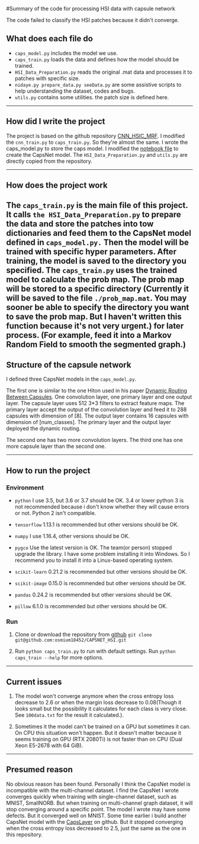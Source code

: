 #Summary of the code for processing HSI data with capsule network

The code failed to classify the HSI patches because it didn't converge.

## What does each file do

- `caps_model.py` includes the model we use.
- `caps_train.py` loads the data and defines how the model should be trained.
- `HSI_Data_Preparation.py` reads the original .mat data and processes it to patches with specific size. 
- `nidaye.py prepare_data.py seeData.py` are some assistive scripts to help understanding the dataset, codes and bugs.
- `utils.py` contains some utilities. the patch size is defined here.

---

## How did I write the project

The project is based on the github repository [CNN_HSIC_MRF](https://github.com/xiangyongcao/CNN_HSIC_MRF). I modified 
the `cnn_train.py` to `caps_train.py`. So they're almost the same. I wrote the caps_model.py to store the caps model. I
modified the [notebook file](https://github.com/ageron/handson-ml/blob/master/extra_capsnets-cn.ipynb) to create the 
CapsNet model. The `HSI_Data_Preparation.py` and `utils.py` are directly copied from the repository. 

--- 

## How does the project work

The `caps_train.py` is the main file of this project. It calls `the HSI_Data_Preparation.py` to prepare the data and 
store the patches into tow dictionaries and feed them to the CapsNet model defined in `caps_model.py.` Then the model 
will be trained with specific hyper parameters. After training, the model is saved to the directory you specified. The 
`caps_train.py` uses the trained model to calculate the prob map. The prob map will be stored to a specific directory 
(Currently it will be saved to the file `./prob_map.mat`. You may sooner be able to specify the directory you want to 
save the prob map. But I haven't written this function because it's not very urgent.) for later process. (For example, 
feed it into a Markov Random Field to smooth the segmented graph.)
---

## Structure of the capsule network

I defined three CapsNet models in the `caps_model.py`. 

The first one is similar to the one Hiton used in his paper 
[Dynamic Routing Between Capsules](https://arxiv.org/abs/1710.09829). One convolution layer, one primary layer and one
output layer. The capsule layer uses 512 3*3 filters to extract feature maps. The primary layer accept the output of 
the convolution layer and feed it to 288 capsules with dimension of [8]. The output layer contains 16 capsules with 
dimension of [num_classes]. The primary layer and the output layer deployed the dynamic routing.

The second one has two more convolution layers. The third one has one more capsule layer than the second one. 

--- 

## How to run the project

### Environment

- `python` I use 3.5, but 3.6 or 3.7 should be OK. 3.4 or lower python 3 is not recommended because i don't know 
whether they will cause errors or not. Python 2 isn't compatible.

- `tensorflow` 1.13.1 is recommended but other versions should be OK.

- `numpy` I use 1.16.4, other versions should be OK.

- `pygco` Use the latest version is OK. The team(or person) stopped upgrade the library. I have some problem 
installing it into Windows. So I recommend you to install it into a Linux-based operating system. 

- `scikit-learn` 0.21.2 is recommended but other versions should be OK.

- `scikit-image` 0.15.0 is recommended but other versions should be OK.

- `pandas` 0.24.2 is recommended but other versions should be OK.

- `pillow` 6.1.0 is recommended but other versions should be OK.

### Run

1. Clone or download the repository from [github](https://github.com/osmium18452/CAPSNET_HSI)
`git clone git@github.com:osmium18452/CAPSNET_HSI.git`

2. Run `python caps_train.py` to run with default settings. Run `python caps_train --help` for more options.

---

## Current issues

1. The model won't converge anymore when the cross entropy loss decrease to 2.6 or when the margin loss decrease to 
0.08(Though it looks small but the possibility it calculates for each class is very close. See `100data.txt` for the 
result it calculated.).

2. Sometimes it the model can't be trained on a GPU but sometimes it can. On CPU this situation won't happen. But it 
doesn't matter because it seems training on GPU (RTX 2080Ti) is not faster than on CPU (Dual Xeon E5-2678 with 64 GiB).

---

## Presumed reason

No obvious reason has been found. Personally I think the CapsNet model is incompatible with the multi-channel dataset. 
I find the CapsNet I wrote converges quickly when training with single-channel dataset, such as MNIST, SmallNORB. But 
when training on multi-channel graph dataset, it will stop converging around a specific point. The model I wrote may 
have some defects. But it converged well on MNIST. Some time earlier i build another CapsNet model with the 
[CapsLayer](https://github.com/naturomics/CapsLayer) on github. But it stopped converging when the cross entropy loss 
decreased to 2.5, just the same as the one in this repository.
